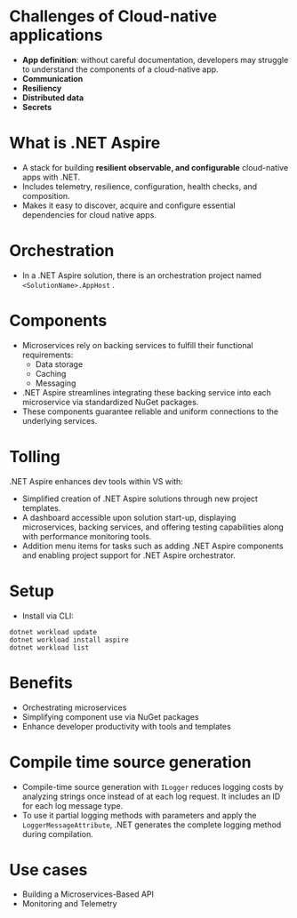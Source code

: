 # Challenges of Cloud-native applications
- **App definition**: without careful documentation, developers may struggle to understand the components of a cloud-native app.
- **Communication**
- **Resiliency**
- **Distributed data**
- **Secrets**
# What is .NET Aspire
- A stack for building **resilient observable, and configurable** cloud-native apps with .NET.
- Includes telemetry, resilience, configuration, health checks, and composition.
- Makes it easy to discover, acquire and configure essential dependencies for cloud native apps.
# Orchestration
- In a .NET Aspire solution, there is an orchestration project named `<SolutionName>.AppHost` .
# Components
- Microservices rely on backing services to fulfill their functional requirements:
	- Data storage
	- Caching
	- Messaging
- .NET Aspire streamlines integrating these backing service into each microservice via standardized NuGet packages.
- These components guarantee reliable and uniform connections to the underlying services.
# Tolling
.NET Aspire enhances dev tools within VS with:
- Simplified creation of .NET Aspire solutions through new project templates.
- A dashboard accessible upon solution start-up, displaying microservices, backing services, and offering testing capabilities along with performance monitoring tools.
- Addition menu items for tasks such as adding .NET Aspire components and enabling project support for .NET Aspire orchestrator.
# Setup
- Install via CLI:
```
dotnet workload update
dotnet workload install aspire
dotnet workload list
```
# Benefits
- Orchestrating microservices
- Simplifying component use via NuGet packages
- Enhance developer productivity with tools and templates
# Compile time source generation
- Compile-time source generation with `ILogger` reduces logging costs by analyzing strings once instead of at each log request. It includes an ID for each log message type.
-  To use it partial logging methods with parameters and apply the `LoggerMessageAttribute`, .NET generates the complete logging method during compilation.
# Use cases
- Building a Microservices-Based API
- Monitoring and Telemetry